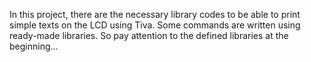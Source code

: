 In this project, there are the necessary library codes to be able to print simple texts on the LCD using Tiva. Some commands are written using ready-made libraries. So pay attention to the defined libraries at the beginning...
